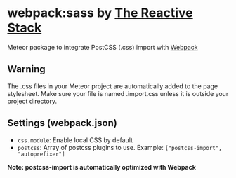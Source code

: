 # webpack:sass by [The Reactive Stack](https://thereactivestack.com)
Meteor package to integrate PostCSS (.css) import with [Webpack](https://github.com/thereactivestack/meteor-webpack)

## Warning
The .css files in your Meteor project are automatically added to the page stylesheet. Make sure your file is named .import.css unless it is outside your project directory.

## Settings (webpack.json)
- `css.module`: Enable local CSS by default
- `postcss`: Array of postcss plugins to use. Example: `["postcss-import", "autoprefixer"]`

**Note: postcss-import is automatically optimized with Webpack**
